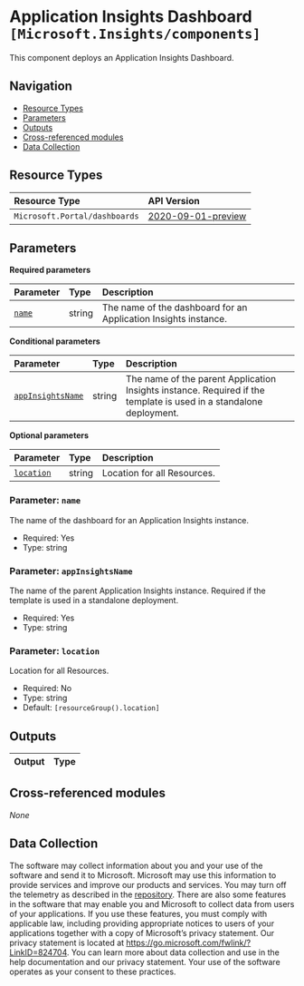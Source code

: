 # Application Insights Dashboard `[Microsoft.Insights/components]`

This component deploys an Application Insights Dashboard.

## Navigation

- [Resource Types](#Resource-Types)
- [Parameters](#Parameters)
- [Outputs](#Outputs)
- [Cross-referenced modules](#Cross-referenced-modules)
- [Data Collection](#Data-Collection)

## Resource Types

| Resource Type | API Version |
| :-- | :-- |
| `Microsoft.Portal/dashboards` | [2020-09-01-preview](https://learn.microsoft.com/en-us/azure/templates/Microsoft.Portal/2020-09-01-preview/dashboards) |

## Parameters

**Required parameters**

| Parameter | Type | Description |
| :-- | :-- | :-- |
| [`name`](#parameter-name) | string | The name of the dashboard for an Application Insights instance. |

**Conditional parameters**

| Parameter | Type | Description |
| :-- | :-- | :-- |
| [`appInsightsName`](#parameter-appinsightsname) | string | The name of the parent Application Insights instance. Required if the template is used in a standalone deployment. |

**Optional parameters**

| Parameter | Type | Description |
| :-- | :-- | :-- |
| [`location`](#parameter-location) | string | Location for all Resources. |

### Parameter: `name`

The name of the dashboard for an Application Insights instance.

- Required: Yes
- Type: string

### Parameter: `appInsightsName`

The name of the parent Application Insights instance. Required if the template is used in a standalone deployment.

- Required: Yes
- Type: string

### Parameter: `location`

Location for all Resources.

- Required: No
- Type: string
- Default: `[resourceGroup().location]`


## Outputs

| Output | Type |
| :-- | :-- |

## Cross-referenced modules

_None_

## Data Collection

The software may collect information about you and your use of the software and send it to Microsoft. Microsoft may use this information to provide services and improve our products and services. You may turn off the telemetry as described in the [repository](https://aka.ms/avm/telemetry). There are also some features in the software that may enable you and Microsoft to collect data from users of your applications. If you use these features, you must comply with applicable law, including providing appropriate notices to users of your applications together with a copy of Microsoft’s privacy statement. Our privacy statement is located at <https://go.microsoft.com/fwlink/?LinkID=824704>. You can learn more about data collection and use in the help documentation and our privacy statement. Your use of the software operates as your consent to these practices.
